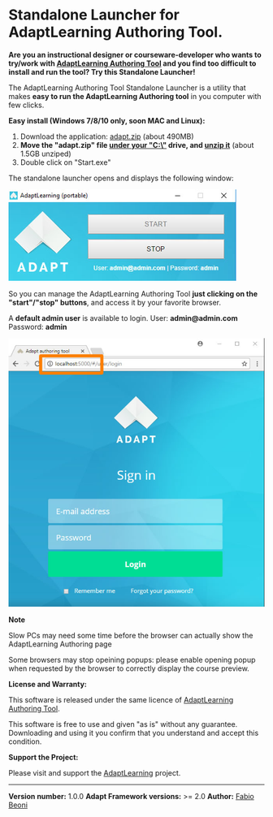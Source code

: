 # Standalone Launcher for AdaptLearning Authoring Tool.

<p><b>Are you an instructional designer or courseware-developer who wants to try/work with <a href="http://www.adaptlearning.org" target="_blank">AdaptLearning Authoring Tool</a> and you find too difficult to install and run the tool? Try this Standalone Launcher!</b></p>

<p>The AdaptLearning Authoring Tool Standalone Launcher is a utility that makes <b>easy to run the AdaptLearning Authoring tool</b> in you computer with few clicks.</p>

**Easy install (Windows 7/8/10 only, soon MAC and Linux):**

<ol>
<li>Download the application: <a href="https://github.com/fabiobeoni/adapt-authoring-standalone/releases/download/v1.0-beta.1/adapt.zip" target="_blank">adapt.zip<a/> (about 490MB)</li>
<li><b>Move the "adapt.zip" file <u>under your "C:\"</u> drive, and <u>unzip it</u></b> (about 1.5GB unziped)</li>
<li>Double click on "Start.exe"</li>
</ol>

<p>The standalone launcher opens and displays the following window:</p>

<p>
    <img src="adaptlearning-authoring-standalone-setup-windows.jpg" alt="Standalone Launcher for AdaptLearning Authoring Tool" />
</p>

<p>So you can manage the AdaptLearning Authoring Tool <b>just clicking on the "start"/"stop" buttons</b>, and access it by your favorite browser.</p>

<p>A <b>default admin user</b> is available to login. User: <b>admin@admin.com</b>   Password: <b>admin</b></p>

<p>
    <img src="adaptlearning-authoring-on-localhost.jpg" alt="Standalone Launcher for AdaptLearning Authoring Tool" />
</p>

**Note**
<p>Slow PCs may need some time before the browser can actually show the AdaptLearning Authoring page</p>
<p>Some browsers may stop opeining popups: please enable opening popup when requested by the browser to correctly display the course preview.</p>

**License and Warranty:**

<p>This software is released under the same licence of <a href="http://www.adaptlearning.org" target="_blank">AdaptLearning Authoring Tool</a>.</p>
<p>This software is free to use and given "as is" without any guarantee. Downloading and using it you confirm that you understand and accept this condition.</p>

**Support the Project:**

<p>Please visit and support the <a href="http://www.adaptlearning.org" target="_blank">AdaptLearning</a> project.</p>

----------------------------
**Version number:**  1.0.0
**Adapt Framework versions:**  >= 2.0
**Author:** <a href="https://it.linkedin.com/in/fabio-beoni-6a7848101" target="_blanck">Fabio Beoni</a>
